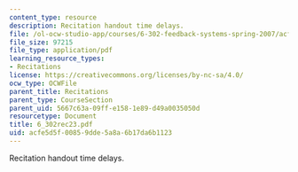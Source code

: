 ```yaml
---
content_type: resource
description: Recitation handout time delays.
file: /ol-ocw-studio-app/courses/6-302-feedback-systems-spring-2007/acfe5d5f00859dde5a8a6b17da6b1123_6_302rec23.pdf
file_size: 97215
file_type: application/pdf
learning_resource_types:
- Recitations
license: https://creativecommons.org/licenses/by-nc-sa/4.0/
ocw_type: OCWFile
parent_title: Recitations
parent_type: CourseSection
parent_uid: 5667c63a-09ff-e158-1e89-d49a0035050d
resourcetype: Document
title: 6_302rec23.pdf
uid: acfe5d5f-0085-9dde-5a8a-6b17da6b1123
---
```

Recitation handout time delays.